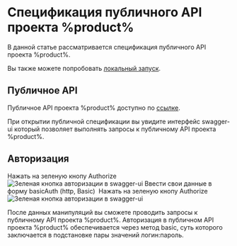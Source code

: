 # Спецификация публичного API проекта %product%

В данной статье рассматривается спецификация публичного API проекта %product%.

<tip>
    Вы также можете попробовать <a href="local-setup.md">локальный запуск</a>.
</tip>

## Публичное API

Публичное API проекта %product% доступно по <a href="https://auto-base.github.io/specs/">ссылке</a>.

При открытии публичной спецификации вы увидите интерфейс swagger-ui который позволяет выполнять запросы к публичному API проекта %product%.

## Авторизация

<procedure title="Для авторизации в публичном API проекта %product% необходимо:" id="для_авторизации_в_публичном_api_проекта_product_необходимо_">
<step>
    Нажать на зеленую кнопу Authorize
    <img src="authorize-swagger-ui-button.png" alt="Зеленая кнопка авторизации в swagger-ui"/>
</step>
<step>
    Ввести свои данные в форму basicAuth (http, Basic)
    <img src="authorize-swagger-ui-basic-auth-form.png" alt=""/>
</step>
<step>
    Нажать на зеленую кнопу Authorize
    <img src="authorize-swagger-ui-button-result.png" alt="Зеленая кнопка авторизации в swagger-ui"/>
</step>

После данных манипуляций вы сможете проводить запросы к публичному API проекта %product%.
Авторизация в публичном API проекта %product% обеспечивается через метод basic, суть которого заключается в подстановке пары значений логин:пароль.
</procedure>

